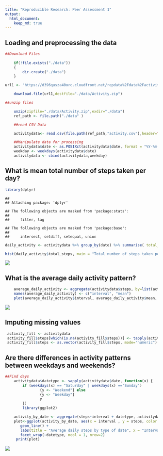 ```yaml
---
title: "Reproducible Research: Peer Assessment 1"
output: 
  html_document:
    keep_md: true
---
```



## Loading and preprocessing the data

```r
##Download Files
	
	if(!file.exists("./data"))
	{
		dir.create("./data")
	}

url1 <- "https://d396qusza40orc.cloudfront.net/repdata%2Fdata%2Factivity.zip"	

	download.file(url1,destfile="./data/Activity.zip")

##unzip files 

	unzip(zipfile="./data/Activity.zip",exdir="./data")
	ref_path <- file.path("./data" )

	##read CSV Data 	

	activitydata<- read.csv(file.path(ref_path,"activity.csv"),header=TRUE)

	##Manipulate data for processing 
	activitydata$date <- as.POSIXct(activitydata$date, format = "%Y-%m-%d")
	weekday <- weekdays(activitydata$date)
	activitydata <- cbind(activitydata,weekday)
```



## What is mean total number of steps taken per day?


```r
library(dplyr)
```

```
## 
## Attaching package: 'dplyr'
```

```
## The following objects are masked from 'package:stats':
## 
##     filter, lag
```

```
## The following objects are masked from 'package:base':
## 
##     intersect, setdiff, setequal, union
```

```r
daily_activity <- activitydata %>% group_by(date) %>% summarise( total_steps = sum(steps,na.rm=TRUE) )

hist(daily_activity$total_steps, main = "Total number of steps taken per day", xlab = "Total steps taken per day", col = "orange", ylim = c(0,20), breaks = seq(0,25000, by=2500))
```

![](PA1_template_files/figure-html/unnamed-chunk-2-1.png)<!-- -->



## What is the average daily activity pattern?


```r
	average_daily_activity <- aggregate(activitydata$steps, by=list(activitydata$interval), FUN=mean, na.rm=TRUE)
	names(average_daily_activity) <- c("interval", "mean")
	plot(average_daily_activity$interval, average_daily_activity$mean, type = "l", col="orange", lwd = 2, xlab="Interval", ylab="Average number of steps", main="Average number of steps per intervals")
```

![](PA1_template_files/figure-html/unnamed-chunk-3-1.png)<!-- -->


## Imputing missing values


```r
 activity_fill <- activitydata
 activity_fill$steps[which(is.na(activity_fill$steps))] <- tapply(activity_fill$steps, activity_fill$interval, mean, na.rm=T, simplify=F )
 activity_fill$steps <- as.vector(activity_fill$steps, mode="numeric")	   
```




## Are there differences in activity patterns between weekdays and weekends?

```r
##Find days 
	activitydata$datetype <- sapply(activitydata$date, function(x) {
        if (weekdays(x) == "Saturday" | weekdays(x) =="Sunday") 
                {y <- "Weekend"} else 
                {y <- "Weekday"}
                y
        })
		library(ggplot2)

	activity_by_date <- aggregate(steps~interval + datetype, activitydata, mean, na.rm = TRUE)
	plot<-ggplot(activity_by_date, aes(x = interval , y = steps, color = datetype)) +
       geom_line() +
       labs(title = "Average daily steps by type of date", x = "Interval", y = "Average number of steps") +
       facet_wrap(~datetype, ncol = 1, nrow=2)
	 print(plot)  
```

![](PA1_template_files/figure-html/unnamed-chunk-5-1.png)<!-- -->

